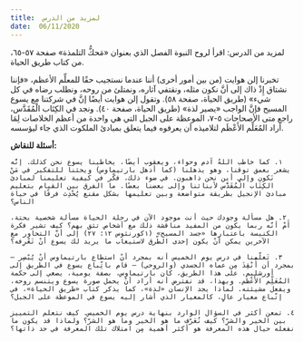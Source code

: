 ```yaml
---
title:  لمزيد من الدرس
date:  06/11/2020
---
```


لمزيد من الدرس: اقرأ لروح النبوة الفصل الذي بعنوان «مَحكُّ التلمذة» صفحة ٥٧-٦٥، من كتاب طريق الحياة.

تخبرنا إلن هوايت (من بين أمور أخرى) أننا عندما نستجيب حقًا للمعلِّم الأعظم، «فإننا نشتاق إِذْ ذاك إلى أنَّ نكون مثله، ونقتفي آثاره، ونمتلئ من روحه، ونطلب رضاه في كل شيء» (طريق الحياة، صفحة ٥٨). وتقول إلن هوايت أيضًا إنَّ في شركتنا مع يسوع المسيح فإنَّ الواجب «يصير لذة» (طريق الحياة، صفحة ٤٠). ونجد في الكِتَاب الْمُقَدَّس، راجع متى الأصحاحات ٥-٧، الموعظة على الجبل التي هي واحدة من أعظم الخلاصات لِمَا أراد المُعَلِّم الأَعْظَم لتلاميذه أن يعرفوه فيما يتعلق بمبادئ الملكوت الذي جاء ليؤسسه.

**أسئلة للنقاش:**

`١. كما خاطب اللهُ آدم وحواء، ويعقوب أيضًا، يخاطبنا يسوع نحن كذلك. إنَّه يشعر بعمق توقنا، وهو يذهلنا (كما أذهل بارتيماوس) ويحثنا للتفكير في مَنْ نَكون وإلى أين نحن ذاهبون. في ضوء ذلك، فكّر في كيفية تعليمنا لمبادئ الكِتَاب الْمُقَدَّس لأبنائنا وإلى بعضنا بعضًا. ما الفرق بين القيام بتعليم مبادئ الإنجيل بطريقة متواضعة وبين تعليمها بشكل مقنع يُحْدِث فرقًا في حياة الناس؟`

`٢. هل مسألة وجودك حيث أنت موجود الآن في رحلة الحياة مسألة شخصية بحتة، أَمْ أنّه ربما يكون من المفيد مناقشة ذلك مع أشخاص تثق بهم؟ كيف تشير فكرة الكنيسة باعتبارها «جسد المسيح» (١كورنثوس ١٢: ٢٧) إلى أنَّ التحاور مع الآخرين يمكن أنْ يكون إحدى الطّرق لاستيعاب ما يريد لك يسوع أنْ تَعْرِفه؟`

`٣. تَعلّمنا في درس يوم الخميس أنه بمجرد أنْ استطاع بارتيماوس أنْ يُبْصِر – بمجرد أن أُنْقِذَ مِن عماه الجسدي (والروحي) – قام باتِّباع يسوع في الطريق إلى أورشليم. على هذا الطريق، كان بارتيماوس، بصفة يومية، يصغي إلى حكمة المُعَلِّم الأَعْظَم. وبهذا، قد نفترض أنه أراد أنْ يحمل صورة يسوع ويتنسم روحه، ويفعل مشيئته. لماذا يجد الإنسان «لذة»، كما يذكر كتاب «طريق الحياة»، في إتّباع معيار عالٍ، كالمعيار الذي أشار إليه يسوع في الموعظة على الجبل؟`

`٤. تمعن أكثر في السؤال الوارد بنهاية درس يوم الخميس. كيف نتعلم التمييز بين الخير والشرِّ؟ كيف نُعَرّف ما هو الخير وما هو الشرّ؟ ولماذا قد يكون ما نفعله حيال هذه المعرفة هو أكثر أهمية مِن امتلاك تلك المعرفة في حد ذاتها؟`